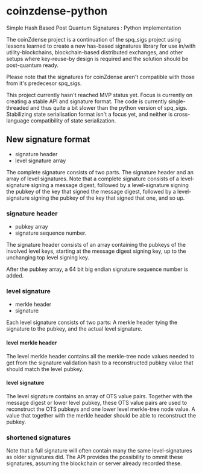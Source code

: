 # coinzdense-python
Simple Hash Based Post Quantum Signatures : Python implementation

The coinZdense project is a continuation of the spq\_sigs project using lessons learned to create a new
has-based signatures library for use in/with utility-blockchains, blockchain-based distributed exchanges, and other setups where 
key-reuse-by design is required and the solution should be post-quantum ready. 

Please note that the signatures for coinZdense aren't compatible with those from it's predecesor spq\_sigs.

This project currently hasn't reached MVP status yet. Focus is currently on creating a stable API and signature format. The code is currently single-threaded and thus quite a bit slower than the python version of spq\_sigs. Stabilizing state serialisation format isn't a focus yet, and neither is cross-language compatibility of state serialization. 

## New signature format

* signature header
* level signature array

The complete signature consists of two parts. The signature header and an array of level signatures. Note that a complete signature consists of a level-signature signing a message digest, followed by a level-signature signing the pubkey of the key that signed the message digest, followed by a level-signature signing the pubkey of the key that signed that one, and so up.

### signature header

* pubkey array
* signature sequence number.

The signature header consists of an array containing the pubkeys of the involved level keys, starting at the message digest signing key, up to the unchanging top level signing key.

After the pubkey array, a 64 bit big endian signature sequence number is added.

### level signature

* merkle header
* signature

Each level signature consists of two parts: A merkle header tying the signature to the pubkey, and the actual level signature. 

#### level merkle header

The level merkle header contains all the merkle-tree node values needed to get from the signature validation hash to a reconstructed pubkey value that should match the level pubkey.  

#### level signature

The level signature contains an array of OTS value pairs. Together with the message digest or lower level pubkey, these OTS value pairs are used to reconstruct the OTS pubkeys and one lower level merkle-tree node value. A value that together with the merkle header should be able to reconstruct the pubkey.

### shortened signatures

Note that a full signature will often contain many the same level-signatures as older signatures did. The API provides the possibility to ommit these signatures, assuming the blockchain or server already recorded these. 


